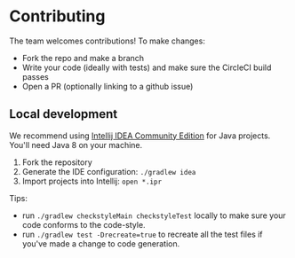 # Contributing

The team welcomes contributions!  To make changes:

- Fork the repo and make a branch
- Write your code (ideally with tests) and make sure the CircleCI build passes
- Open a PR (optionally linking to a github issue)

## Local development

We recommend using [Intellij IDEA Community Edition](https://www.jetbrains.com/idea/) for Java projects. You'll need Java 8 on your machine.

1. Fork the repository
1. Generate the IDE configuration: `./gradlew idea`
1. Import projects into Intellij: `open *.ipr`

Tips:

- run `./gradlew checkstyleMain checkstyleTest` locally to make sure your code conforms to the code-style.
- run `./gradlew test -Drecreate=true` to recreate all the test files if you've made a change to code generation.
